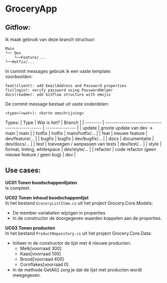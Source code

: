 # GroceryApp 

## Gitflow:  
Ik maak gebruik van deze branch structuur:
```
Main
└── Dev
	└──Feature/...
└──Hotfix/...
```

In commit messages gebruik ik een vaste template:  
*voorbeelden:*
```
feat(client): add EmailAddress and Password properties
fix(login): verify password using PasswordHelper
docs(readme): add GitFlow structure with emojis
```
De commit message bestaat uit vaste onderdelen:
```
<type>(<wat>): <korte omschrijving>
```
Types:
| Type     | Wat is het?                                    | Branch          |
| -------- | ---------------------------------------------- | --------------- |
| update   | groote update van dev -> main                  | main            |
| hotfix   | hotfix                                         | main/hotfix/... |
| feat     | nieuwe feature                                 | dev/feature/... |
| bugfix   | bugfix                                         | dev/bugfix/...  |
| docs     | documentatie                                   | dev/docs/...    |
| test     | toevoegen / aanpassen van tests                | dev/test/...    |
| style    | format, linting, whitespace                    | dev/style/...   |
| refactor | code refactor (geen nieuwe feature / geen bug) | dev             |  

## Use cases:  
**UC01 Tonen boodschappenlijsten**  
Is compleet.

**UC02 Tonen inhoud boodschappenlijst**   
In het bestand `GroceryListItem.cs` uit het project Grocery.Core.Models:
- De member variabelen wijzigen in properties
- In de constructor de doorgegeven waarden koppelen aan de properties.

**UC03 Tonen producten**  
In het bestand `ProductRepository.cs` uit het project Grocery.Core.Data:
- Initieer in de constructor de lijst met 4 nieuwe producten:  
  - Melk[voorraad 300]
  - Kaas[voorraad 100]
  - Brood[voorraad 400]
  - Cornflakes[voorraad 0]
- In de methode GetAll() zorg je dat de lijst met producten wordt meegegeven.
